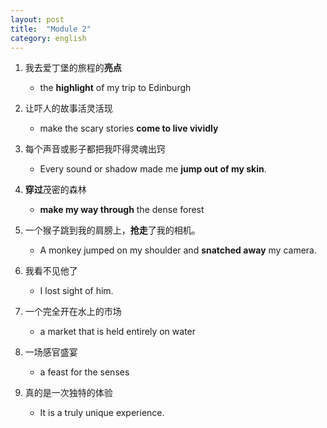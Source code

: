 ```yaml
---
layout: post
title:  "Module 2"
category: english
---
```


1. 我去爱丁堡的旅程的**亮点**

	- the **highlight** of my trip to Edinburgh

2. 让吓人的故事活灵活现

   - make the scary stories **come to live vividly**

3. 每个声音或影子都把我吓得灵魂出窍

   - Every sound or shadow made me **jump out of my skin**.
   
4. **穿过**茂密的森林

   - **make my way through** the dense forest

5. 一个猴子跳到我的肩膀上，**抢走**了我的相机。

   - A monkey jumped on my shoulder and **snatched away** my camera.
   
6. 我看不见他了

   - I lost sight of him.

7. 一个完全开在水上的市场

   - a market that is held entirely on water

8. 一场感官盛宴

   - a feast for the senses

9. 真的是一次独特的体验

   - It is  a truly unique experience.
